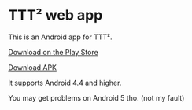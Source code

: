 # TTT² web app

This is an Android app for TTT².

[Download on the Play Store](https://play.google.com/store/apps/details?id=com.JJ.tictactoesquared)

[Download APK](app/release/app-release.apk)

It supports Android 4.4 and higher.

You may get problems on Android 5 tho. (not my fault)
